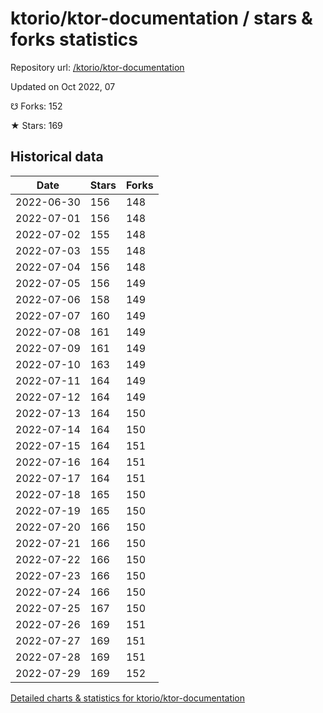 # ktorio/ktor-documentation / stars & forks statistics

Repository url: [/ktorio/ktor-documentation](https://github.com/ktorio/ktor-documentation)

Updated on Oct 2022, 07

☋ Forks: 152

★ Stars: 169

## Historical data
| Date | Stars | Forks |
|------|-------|-------|
| 2022-06-30 | 156 | 148 | 
| 2022-07-01 | 156 | 148 | 
| 2022-07-02 | 155 | 148 | 
| 2022-07-03 | 155 | 148 | 
| 2022-07-04 | 156 | 148 | 
| 2022-07-05 | 156 | 149 | 
| 2022-07-06 | 158 | 149 | 
| 2022-07-07 | 160 | 149 | 
| 2022-07-08 | 161 | 149 | 
| 2022-07-09 | 161 | 149 | 
| 2022-07-10 | 163 | 149 | 
| 2022-07-11 | 164 | 149 | 
| 2022-07-12 | 164 | 149 | 
| 2022-07-13 | 164 | 150 | 
| 2022-07-14 | 164 | 150 | 
| 2022-07-15 | 164 | 151 | 
| 2022-07-16 | 164 | 151 | 
| 2022-07-17 | 164 | 151 | 
| 2022-07-18 | 165 | 150 | 
| 2022-07-19 | 165 | 150 | 
| 2022-07-20 | 166 | 150 | 
| 2022-07-21 | 166 | 150 | 
| 2022-07-22 | 166 | 150 | 
| 2022-07-23 | 166 | 150 | 
| 2022-07-24 | 166 | 150 | 
| 2022-07-25 | 167 | 150 | 
| 2022-07-26 | 169 | 151 | 
| 2022-07-27 | 169 | 151 | 
| 2022-07-28 | 169 | 151 | 
| 2022-07-29 | 169 | 152 | 


[Detailed charts & statistics for ktorio/ktor-documentation](https://reviewgithub.com/rep/ktorio/ktor-documentation)
